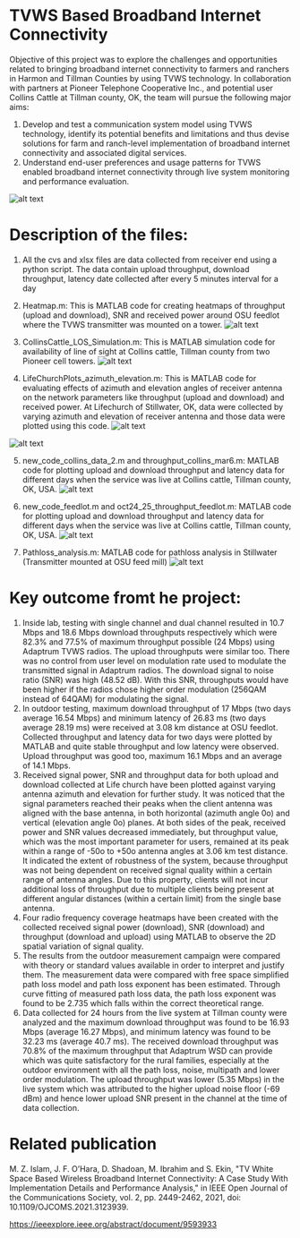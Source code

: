 # TVWS Based Broadband Internet Connectivity

Objective of this project was to explore the challenges and opportunities related to bringing broadband internet connectivity to farmers and ranchers in Harmon and Tillman Counties by using TVWS technology. In collaboration with partners at Pioneer Telephone Cooperative Inc., and potential user Collins Cattle at Tillman county, OK, the team will pursue the following major aims:
1.	Develop and test a communication system model using TVWS technology, identify its potential benefits and limitations and thus devise solutions for farm and ranch-level implementation of broadband internet connectivity and associated digital services.
2.	Understand end-user preferences and usage patterns for TVWS enabled broadband internet connectivity through live system monitoring and performance evaluation.

![alt text](https://github.com/Zobaer/TVWS/blob/main/figs/connection_diagram.png)


# Description of the files:

1) All the cvs and xlsx files are data collected from receiver end using a python script. The data contain upload throughput, download throughput, latency date collected after every 5 minutes interval for a day
2) Heatmap.m: This is MATLAB code for creating heatmaps of throughput (upload and download), SNR and received power around OSU feedlot where the TVWS transmitter was mounted on a tower.
![alt text](https://github.com/Zobaer/TVWS/blob/main/figs/rp_main.jpg)

3) CollinsCattle_LOS_Simulation.m: This is MATLAB simulation code for availability of line of sight at Collins cattle, Tillman county from two Pioneer cell towers.
![alt text](https://github.com/Zobaer/TVWS/blob/main/figs/tillman_los_sim.jpg)

4) LifeChurchPlots_azimuth_elevation.m: This is MATLAB code for evaluating effects of azimuth and elevation angles of receiver antenna on the network parameters like throughput (upload and download) and received power. At Lifechurch of Stillwater, OK, data were collected by varying azimuth and elevation of receiver antenna and those data were plotted using this code.
![alt text](https://github.com/Zobaer/TVWS/blob/main/figs/Azimuth_tp.jpg)

![alt text](https://github.com/Zobaer/TVWS/blob/main/figs/Elevation_tp.jpg)

5) new_code_collins_data_2.m and throughput_collins_mar6.m: MATLAB code for plotting upload and download throughput and latency data for different days when the service was live at Collins cattle, Tillman county, OK, USA.
![alt text](https://github.com/Zobaer/TVWS/blob/main/figs/collins_performance.png)

6) new_code_feedlot.m and oct24_25_throughput_feedlot.m: MATLAB code for plotting upload and download throughput and latency data for different days when the service was live at Collins cattle, Tillman county, OK, USA.
![alt text](https://github.com/Zobaer/TVWS/blob/main/figs/feedlot_tp_lat_oct_24_25.png)

7) Pathloss_analysis.m: MATLAB code for pathloss analysis in Stillwater (Transmitter mounted at OSU feed mill)
![alt text](https://github.com/Zobaer/TVWS/blob/main/figs/TVWS_pathloss.png)



# Key outcome fromt he project:
1.	Inside lab, testing with single channel and dual channel resulted in 10.7 Mbps and 18.6 Mbps download throughputs respectively which were 82.3% and 77.5% of maximum throughput possible (24 Mbps) using Adaptrum TVWS radios. The upload throughputs were similar too. There was no control from user level on modulation rate used to modulate the transmitted signal in Adaptrum radios. The download signal to noise ratio (SNR) was high (48.52 dB). With this SNR, throughputs would have been higher if the radios chose higher order modulation (256QAM instead of 64QAM) for modulating the signal.
2.	In outdoor testing, maximum download throughput of 17 Mbps (two days average 16.54 Mbps) and minimum latency of 26.83 ms (two days average 28.19 ms) were received at 3.08 km distance at OSU feedlot. Collected throughput and latency data for two days were plotted by MATLAB and quite stable throughput and low latency were observed. Upload throughput was good too, maximum 16.1 Mbps and an average of 14.1 Mbps.
3.	Received signal power, SNR and throughput data for both upload and download collected at Life church have been plotted against varying antenna azimuth and elevation for further study. It was noticed that the signal parameters reached their peaks when the client antenna was aligned with the base antenna, in both horizontal (azimuth angle 0o) and vertical (elevation angle 0o) planes. At both sides of the peak, received power and SNR values decreased immediately, but throughput value, which was the most important parameter for users, remained at its peak within a range of -50o to +50o antenna angles at 3.06 km test distance. It indicated the extent of robustness of the system, because throughput was not being dependent on received signal quality within a certain range of antenna angles.  Due to this property, clients will not incur additional loss of throughput due to multiple clients being present at different angular distances (within a certain limit) from the single base antenna.
4.	Four radio frequency coverage heatmaps have been created with the collected received signal power (download), SNR (download) and throughput (download and upload) using MATLAB to observe the 2D spatial variation of signal quality.
5.	The results from the outdoor measurement campaign were compared with theory or standard values available in order to interpret and justify them. The measurement data were compared with free space simplified path loss model and path loss exponent has been estimated. Through curve fitting of measured path loss data, the path loss exponent was found to be 2.735 which falls within the correct theoretical range.
6.	Data collected for 24 hours from the live system at Tillman county were analyzed and the maximum download throughput was found to be 16.93 Mbps (average 16.27 Mbps), and minimum latency was found to be 32.23 ms (average 40.7 ms). The received download throughput was 70.8% of the maximum throughput that Adaptrum WSD can provide which was quite satisfactory for the rural families, especially at the outdoor environment with all the path loss, noise, multipath and lower order modulation. The upload throughput was lower (5.35 Mbps) in the live system which was attributed to the higher upload noise floor (-69 dBm) and hence lower upload SNR present in the channel at the time of data collection.

# Related publication

M. Z. Islam, J. F. O’Hara, D. Shadoan, M. Ibrahim and S. Ekin, "TV White Space Based Wireless Broadband Internet Connectivity: A Case Study With Implementation Details and Performance Analysis," in IEEE Open Journal of the Communications Society, vol. 2, pp. 2449-2462, 2021, doi: 10.1109/OJCOMS.2021.3123939.

https://ieeexplore.ieee.org/abstract/document/9593933
